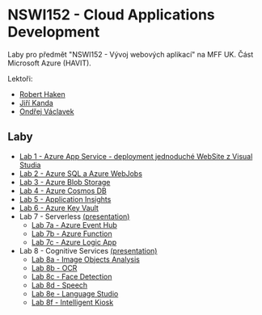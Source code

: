 ﻿# NSWI152 - Cloud Applications Development

Laby pro předmět "NSWI152 - Vývoj webových aplikací" na MFF UK. Část Microsoft Azure (HAVIT).

Lektoři:
* [Robert Haken](https://www.linkedin.com/in/haken/)
* [Jiří Kanda](https://www.linkedin.com/in/jirikanda/)
* [Ondřej Václavek](https://www.linkedin.com/in/ond%C5%99ej-v%C3%A1clavek-42256956/)

## Laby
* [Lab 1 - Azure App Service - deployment jednoduché WebSite z Visual Studia](./Lab1-AppServicesDeployment/)
* [Lab 2 - Azure SQL a Azure WebJobs](./Lab2-AzureSQL/)
* [Lab 3 - Azure Blob Storage](./Lab3-AzureBlobStorage/)
* [Lab 4 - Azure Cosmos DB](./Lab4-AzureCosmosDB/)
* [Lab 5 - Application Insights](./Lab5-ApplicationInsights/)
* [Lab 6 - Azure Key Vault](./Lab6-AzureKeyVault/)
* Lab 7 - Serverless [(presentation)](./Lab7-Serverless/Serverless-computing.pptx)
    * [Lab 7a - Azure Event Hub](./Lab7-Serverless/01_EventHub/)
    * [Lab 7b - Azure Function](./Lab7-Serverless/02_AzureFunctions/)
    * [Lab 7c - Azure Logic App](./Lab7-Serverless/03_LogicApps/)
* Lab 8 - Cognitive Services [(presentation)](./Lab8-CognitiveServices/Cognitive-services.pptx)
    * [Lab 8a - Image Objects Analysis](./Lab8-CognitiveServices/01_ComputerVision/01_ImageObjectsAnalysis/)
    * [Lab 8b - OCR](./Lab8-CognitiveServices/01_ComputerVision/02_OCR/)
    * [Lab 8c - Face Detection](./Lab8-CognitiveServices/01_ComputerVision/03_FaceDetection/)
    * [Lab 8d - Speech](https://github.com/Azure-Samples/cognitive-services-speech-sdk)
    * [Lab 8e - Language Studio](https://language.cognitive.azure.com/)
    * [Lab 8f - Intelligent Kiosk](https://github.com/Microsoft/Cognitive-Samples-IntelligentKiosk)
    

